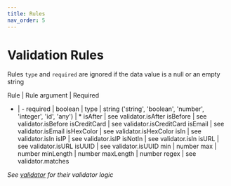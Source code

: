 ```yaml
---
title: Rules
nav_order: 5
---
```


# Validation Rules

  Rules `type` and `required` are ignored if the data value is a null or an empty string

  Rule | Rule argument | Required
  - | -
  required | boolean |
  type | string ('string', 'boolean', 'number', 'integer', 'id', 'any') | *
  isAfter | see validator.isAfter
  isBefore | see validator.isBefore
  isCreditCard | see validator.isCreditCard
  isEmail | see validator.isEmail
  isHexColor | see validator.isHexColor
  isIn | see validator.isIn
  isIP | see validator.isIP
  isNotIn | see validator.isIn
  isURL | see validator.isURL
  isUUID | see validator.isUUID
  min | number
  max | number
  minLength | number
  maxLength | number
  regex | see validator.matches

*See [validator](https://github.com/validatorjs/validator.js#validators) for their validator logic*


